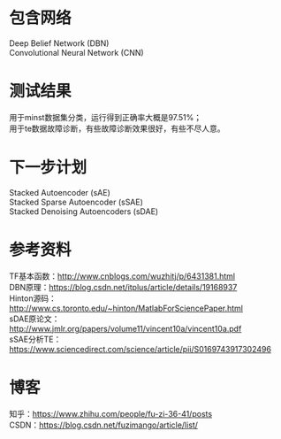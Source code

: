# 包含网络
Deep Belief Network (DBN) <br />
Convolutional Neural Network (CNN) <br />
# 测试结果
用于minst数据集分类，运行得到正确率大概是97.51%； <br />
用于te数据故障诊断，有些故障诊断效果很好，有些不尽人意。 <br />
# 下一步计划
Stacked Autoencoder (sAE) <br />
Stacked Sparse Autoencoder (sSAE) <br />
Stacked Denoising Autoencoders (sDAE) <br />
# 参考资料
TF基本函数：http://www.cnblogs.com/wuzhitj/p/6431381.html <br />
DBN原理：https://blog.csdn.net/itplus/article/details/19168937 <br />
Hinton源码：http://www.cs.toronto.edu/~hinton/MatlabForSciencePaper.html <br />
sDAE原论文：http://www.jmlr.org/papers/volume11/vincent10a/vincent10a.pdf <br />
sSAE分析TE：https://www.sciencedirect.com/science/article/pii/S0169743917302496 <br />
# 博客
知乎：https://www.zhihu.com/people/fu-zi-36-41/posts <br />
CSDN：https://blog.csdn.net/fuzimango/article/list/ <br />

